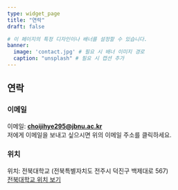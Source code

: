 ```yaml
---
type: widget_page
title: "연락"
draft: false

# 이 페이지의 특정 디자인이나 배너를 설정할 수 있습니다.
banner:
  image: 'contact.jpg' # 필요 시 배너 이미지 경로
  caption: "unsplash" # 필요 시 캡션 추가
---
```



  ## 연락

  ### 이메일
  이메일: **[choijihye295@jbnu.ac.kr](mailto:choijihye295@jbnu.ac.kr)**  
  저에게 이메일을 보내고 싶으시면 위의 이메일 주소를 클릭하세요.

  ### 위치
  위치: 전북대학교 (전북특별자치도 전주시 덕진구 백제대로 567)  
  [전북대학교 위치 보기](https://www.google.com/maps?q=전북대학교,+전북특별자치도+전주시+덕진구+백제대로+567)

